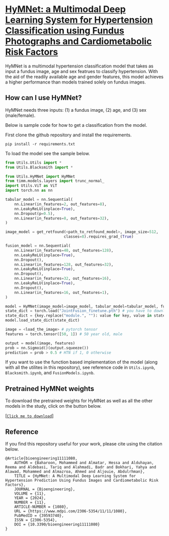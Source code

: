 # [HyMNet: a Multimodal Deep Learning System for Hypertension Classification using Fundus Photographs and Cardiometabolic Risk Factors](https://pubmed.ncbi.nlm.nih.gov/39593740/)
HyMNet is a multimodal hypertension classification model that takes as input a fundus image, age and sex featrues to classify hypertension. With the aid of the readily available age and gender features, this model achieves a higher performance than models trained solely on fundus images.

## How can I use HyMNet?
HyMNet needs three inputs: (1) a fundus image, (2) age, and (3) sex (male/female). 

Below is sample code for how to get a classification from the model.

First clone the github repository and install the requirements.
```
pip install -r requirements.txt
```
To load the model see the sample below.
```python
from Utils.Utils import *
from Utils.Blacksmith import * 

from Utils.HyMNet import HyMNet
from timm.models.layers import trunc_normal_
import Utils.ViT as ViT 
import torch.nn as nn

tabular_model = nn.Sequential(
    nn.Linear(in_features=2, out_features=8),
    nn.LeakyReLU(inplace=True),
    nn.Dropout(p=0.5),
    nn.Linear(in_features=8, out_features=32),
)

image_model = get_retfound(<path_to_retfound_model>, image_size=512,
                          classes=8).requires_grad_(True)

fusion_model = nn.Sequential(
    nn.Linear(in_features=40, out_features=128),
    nn.LeakyReLU(inplace=True),
    nn.Dropout(),
    nn.Linear(in_features=128, out_features=32),
    nn.LeakyReLU(inplace=True),
    nn.Dropout(),
    nn.Linear(in_features=32, out_features=16),
    nn.LeakyReLU(inplace=True),
    nn.Dropout(),
    nn.Linear(in_features=16, out_features=1),
)

model = HyMNet(image_model=image_model, tabular_model=tabular_model, fusion_model=fusion_model).to(device)
state_dict = torch.load("JointFusion_finetune.pth") # you have to download the model first
state_dict = {key.replace("module.", ""): value for key, value in state_dict.items()}
model.load_state_dict(state_dict)

image = <load_the_image> # pytorch tensor
features = torch.tensor([50, 1]) # 50 year old, male

output = model(image, features)
prob = nn.Sigmoid()(output.squeeze())
prediction = prob > 0.5 # HTN if 1, 0 otherwise
```

If you want to use the function based implementation of the model (along with all the utilites in this repository), see reference code in `Utils.ipynb`, `Blacksmith.ipynb`, and `FusionModels.ipynb`.

## Pretrained HyMNet weights
To download the pretrained weights for HyMNet as well as all the other models in the study, click on the button below.

[[`Click me to download`]](https://drive.google.com/drive/folders/1wT8xKUZvXbubOOSPjD_S11jbqLebexuN?dmr=1&ec=wgc-drive-hero-goto)

## Reference
If you find this repository useful for your work, please cite using the citation below.

```
@Article{bioengineering11111080,
    AUTHOR = {Baharoon, Mohammed and Almatar, Hessa and Alduhayan, Reema and Aldebasi, Tariq and Alahmadi, Badr and Bokhari, Yahya and Alawad, Mohammed and Almazroa, Ahmed and Aljouie, Abdulrhman},
    TITLE = {HyMNet: A Multimodal Deep Learning System for Hypertension Prediction Using Fundus Images and Cardiometabolic Risk Factors},
    JOURNAL = {Bioengineering},
    VOLUME = {11},
    YEAR = {2024},
    NUMBER = {11},
    ARTICLE-NUMBER = {1080},
    URL = {https://www.mdpi.com/2306-5354/11/11/1080},
    PubMedID = {39593740},
    ISSN = {2306-5354},
    DOI = {10.3390/bioengineering11111080}
}
```